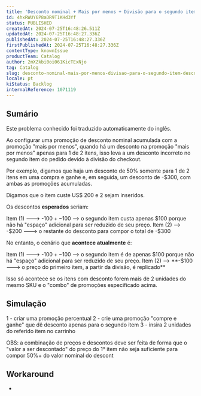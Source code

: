 ```yaml
---
title: 'Desconto nominal + Mais por menos + Divisão para o segundo item --> desconto incorreto'
id: 4hxRWUY6P8aDR9T1KHd3Yf
status: PUBLISHED
createdAt: 2024-07-25T16:48:26.511Z
updatedAt: 2024-07-25T16:48:27.336Z
publishedAt: 2024-07-25T16:48:27.336Z
firstPublishedAt: 2024-07-25T16:48:27.336Z
contentType: knownIssue
productTeam: Catalog
author: 2mXZkbi0oi061KicTExNjo
tag: Catalog
slug: desconto-nominal-mais-por-menos-divisao-para-o-segundo-item-desconto-incorreto
locale: pt
kiStatus: Backlog
internalReference: 1071119
---
```


## Sumário

<div class="alert alert-info">
  <p>Este problema conhecido foi traduzido automaticamente do inglês.</p>
</div>


Ao configurar uma promoção de desconto nominal acumulada com a promoção "mais por menos", quando há um desconto na promoção "mais por menos" apenas para 1 de 2 itens, isso leva a um desconto incorreto no segundo item do pedido devido à divisão do checkout.

Por exemplo, digamos que haja um desconto de 50% somente para 1 de 2 itens em uma compra e ganhe e, em seguida, um desconto de -$300, com ambas as promoções acumuladas.

Digamos que o item custe US$ 200 e 2 sejam inseridos.

Os descontos **esperados** seriam:

Item (1) ---> -$100 + -$100 --> o segundo item custa apenas $100 porque não há "espaço" adicional para ser reduzido de seu preço.
Item (2) --> -$200 ---> o restante do desconto para compor o total de -$300

No entanto, o cenário que **acontece atualmente** é:

Item (1) ---> -$100 + -$100 --> o segundo item é de apenas $100 porque não há "espaço" adicional para ser reduzido de seu preço.
Item (2) --> **-$100 ---> o preço do primeiro item, a partir da divisão, é replicado**

Isso só acontece se os itens com desconto forem mais de 2 unidades do mesmo SKU e o "combo" de promoções especificado acima.

## Simulação


1 - criar uma promoção percentual
2 - crie uma promoção "compre e ganhe" que dê desconto apenas para o segundo item
3 - insira 2 unidades do referido item no carrinho

OBS: a combinação de preços e descontos deve ser feita de forma que o "valor a ser descontado" do preço do 1º item não seja suficiente para compor 50%+ do valor nominal do descont

## Workaround


-






